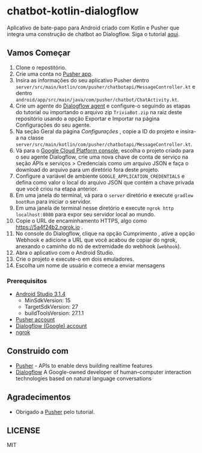 # chatbot-kotlin-dialogflow
Aplicativo de bate-papo para Android criado com Kotlin e Pusher que integra uma construção de chatbot ao Dialogflow. Siga o tutorial [aqui](https://pusher.com/tutorials/chatbot-kotlin-dialogflow).

## Vamos Começar

1. Clone o repostitório.
2. Crie uma conta no [Pusher app](https://dashboard.pusher.com).
3. Insira as informações do seu aplicativo Pusher dentro `server/src/main/kotlin/com/pusher/chatbotapi/MessageController.kt` e dentro `android/app/src/main/java/com/pusher/chatbot/ChatActivity.kt`.
4. Crie um agente do [Dialogflow agent](https://console.dialogflow.com/api-client) e configure-o seguindo as etapas do tutorial ou importando o arquivo zip `TriviaBot.zip` na raiz deste repositório usando a opção Exportar e Importar na página Configurações do seu agente.
5. Na seção Geral da página *Configurações* , copie a ID do projeto e insira-a na classe `server/src/main/kotlin/com/pusher/chatbotapi/MessageController.kt`.
6. Vá para o [Google Cloud Platform console](https://console.cloud.google.com/home/dashboard), escolha o projeto criado para o seu agente Dialogflow, crie uma nova chave de conta de serviço na seção APIs e serviços > Credenciais como um arquivo JSON e faça o download do arquivo para um diretório fora deste projeto.
7. Configure a variável de ambiente `GOOGLE_APPLICATION_CREDENTIALS` e defina como valor o local do arquivo JSON que contém a chave privada que você criou na etapa anterior.
8. Em uma janela do terminal, vá para o `server` diretório e execute  `gradlew bootRun` para iniciar o servidor.
9. Em uma janela de terminal nesse diretório e execute `ngrok http localhost:8080` para expor seu servidor local ao mundo.
10. Copie o URL de encaminhamento HTTPS, algo como https://5a4f24b2.ngrok.io .
11. No console do Dialogflow, clique na opção Cumprimento , ative a opção Webhook e adicione a URL que você acabou de copiar do ngrok, anexando o caminho do nó de extremidade do webhook (`webhook`).
12. Abra o aplicativo com o Android Studio.
13. Crie o projeto e execute-o em dois emuladores.
14. Escolha um nome de usuário e comece a enviar mensagens

### Prerequisitos

- [Android Studio 3.1.4](https://developer.android.com/studio/index.html)
  - MinSdkVersion: 15
  - TargetSdkVersion: 27
  - buildToolsVersion: 27.1.1
- [Pusher account](https://pusher.com/signup)
- [Dialogflow (Google) account](https://console.dialogflow.com/api-client/#/login)
- [ngrok](https://ngrok.com/)

## Construido com

* [Pusher](https://pusher.com/) - APIs to enable devs building realtime features
* [Dialogflow](https://dialogflow.com/) A Google-owned developer of human–computer interaction technologies based on natural language conversations

## Agradecimentos
* Obrigado a [Pusher](https://pusher.com/) pelo tutorial.

## LICENSE
MIT
